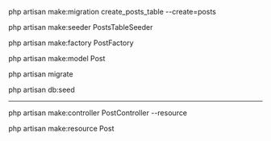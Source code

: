 php artisan make:migration create_posts_table --create=posts

php artisan make:seeder PostsTableSeeder

php artisan make:factory PostFactory

php artisan make:model Post

php artisan migrate

php artisan db:seed

------------------------------------------

php artisan make:controller PostController --resource

php artisan make:resource Post
